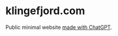 # klingefjord.com

Public minimal website [made with ChatGPT](https://chat.openai.com/share/48c25d80-fe7c-4b67-8983-14fd74d26a96).
